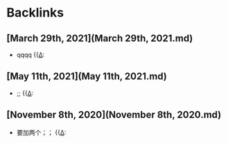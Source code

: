 
# Backlinks
## [March 29th, 2021](March 29th, 2021.md)
- qqqq {{[∆](∆.md):

## [May 11th, 2021](May 11th, 2021.md)
- ;;  {{[∆](∆.md):

## [November 8th, 2020](November 8th, 2020.md)
- 要加两个；； {{[∆](∆.md):


